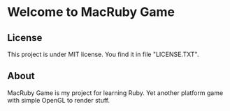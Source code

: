 # Welcome to MacRuby Game

## License

This project is under MIT license. You find it in file "LICENSE.TXT".

## About

MacRuby Game is my project for learning Ruby. Yet another platform game with simple OpenGL to render stuff.

